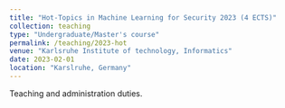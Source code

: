 ```yaml
---
title: "Hot-Topics in Machine Learning for Security 2023 (4 ECTS)"
collection: teaching
type: "Undergraduate/Master's course"
permalink: /teaching/2023-hot
venue: "Karlsruhe Institute of technology, Informatics"
date: 2023-02-01
location: "Karslruhe, Germany"
---
```


Teaching and administration duties.
